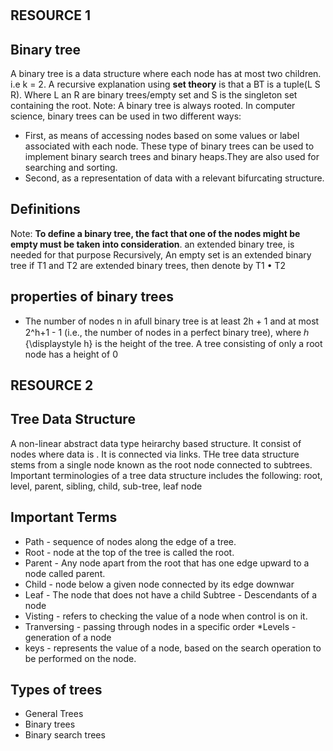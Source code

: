#

## RESOURCE 1

## Binary tree

A binary tree is a data structure where each node has at most two children. i.e k = 2. A recursive explanation using **set theory** is that a BT is a tuple(L S R). Where L an R are binary trees/empty set and S is the singleton set containing the root. Note: A binary tree is always rooted.
In computer science, binary trees can be used in two different ways:

* First, as means of accessing nodes based on some values or label associated with each node. These type of binary trees can be used to implement binary search trees and binary heaps.They are also used for searching and sorting.
* Second, as a representation of data with a relevant bifurcating structure.

## Definitions

Note: **To define a binary tree, the fact that one of the nodes might be empty must be taken into consideration**. an extended binary tree, is needed for that purpose
Recursively,
An empty set is an extended binary tree
if T1 and T2 are extended binary trees, then denote by T1 • T2

## properties of binary trees

* The number of nodes n in afull binary tree is at least 2h + 1 and at most 2^h+1 - 1  (i.e., the number of nodes in a perfect binary tree), where ℎ
{\displaystyle h} is the height of the tree. A tree consisting of only a root node has a height of 0

## RESOURCE 2

## Tree Data Structure

A non-linear abstract data type heirarchy based structure. It consist of nodes where data is . It is connected via links. THe tree data structure stems from a single node known as the root node connected to subtrees. Important terminologies of a tree data structure includes the following: root, level, parent, sibling, child, sub-tree, leaf node

## Important Terms

* Path - sequence of nodes along the edge of a tree.
* Root - node at the top of the tree is called the root.
* Parent - Any node apart from the root that has one edge upward to a node called parent.
* Child - node below a given node connected by its edge downwar
* Leaf - The node that does not have a child
Subtree - Descendants of a node
* Visting - refers to checking the value of a node when control is on it.
* Tranversing - passing through nodes in a specific order
*Levels - generation of a node
* keys - represents the value of a node, based on the search operation to be performed on the node.

## Types of trees

* General Trees
* Binary trees
* Binary search trees